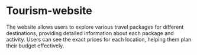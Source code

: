 # Tourism-website
The website allows users to explore various travel packages for different  destinations, providing detailed information about each package and activity. Users can see the exact prices for each location, helping them plan their budget effectively. 

